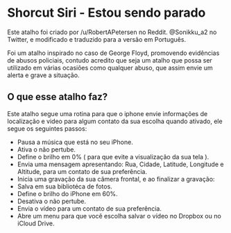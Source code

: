 # Shorcut Siri - Estou sendo parado

Este atalho foi criado por /u/RobertAPetersen no Reddit. @Sonikku_a2 no Twitter, e modificado e traduzido para a versão em Português.

Foi um atalho inspirado no caso de George Floyd, promovendo evidências de abusos policiais, contudo acredito que seja um atalho que possa ser utilizado em várias ocasiões como qualquer abuso, que assim envie um alerta e grave a situação.

## O que esse atalho faz?

Este atalho segue uma rotina para que o iphone envie informações de localização e video para algum contato da sua escolha quando ativado, ele segue os seguintes passos:

 - Pausa a música que está no seu iPhone.
 - Ativa o não pertube.
 - Define o brilho em 0% ( para que evite a visualização da sua tela ).
 - Envia uma mensagem apresentando: Rua, Cidade, Latitude, Longitude e Altitude, para um contato de sua preferência.
 - Inicia uma gravação da sua câmera frontal, e ao finalizar a gravação:
 - Salva em sua bibliotéca de fotos.
 - Define o brilho do iPhone em 60%.
 - Desativa o não pertube.
 - Envia o vídeo para um contato de sua preferência.
 - Abre um menu para que você escolha salvar o vídeo no Dropbox ou no iCloud Drive.
